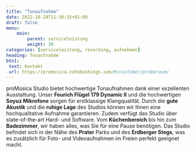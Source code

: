 ```yaml
---
title: "Tonaufnahme"
date: 2022-10-20T11:30:15+02:00
draft: false
menu:
    main:
        parent: serviceleistung
        weight: 30
categories: [serviceleistung, recording, aufnehmen]
heading: Tonaufnahme
btn1:
 text: Kontakt
 url: https://promusica.zohobookings.com/#/customer/proberaum/
---
```

proMúsica Studio bietet hochwertige Tonaufnahmen dank einer exzellenten Ausstattung. Unser **Feurich Flügel 179 Dynamic II** und die hochwertigen **Soyuz Mikrofone** sorgen für erstklassige Klangqualität. Durch die **gute Akustik** und die **ruhige Lage** des Studios können wir Ihnen eine hochqualitative Aufnahme garantieren. Zudem verfügt das Studio über state-of-the-art Hard- und Software. Vom **Küchenbereich** bis hin zum **Badezimmer**, wir haben alles, was Sie für eine Pause benötigen. Das Studio befindet sich in der Nähe des **Prater** Parks und des **Erdberger Stegs**, was es zusätzlich für Foto- und Videoaufnahmen im Freien perfekt geeignet macht.